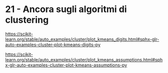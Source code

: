 # 21 - Ancora sugli algoritmi di clustering



https://scikit-learn.org/stable/auto_examples/cluster/plot_kmeans_digits.html#sphx-glr-auto-examples-cluster-plot-kmeans-digits-py

https://scikit-learn.org/stable/auto_examples/cluster/plot_kmeans_assumptions.html#sphx-glr-auto-examples-cluster-plot-kmeans-assumptions-py